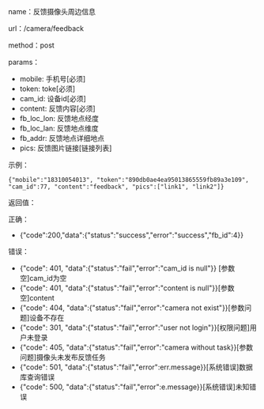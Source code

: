 name：反馈摄像头周边信息

url：/camera/feedback

method：post

params：

* mobile: 手机号[必须]
* token: toke[必须]
* cam_id: 设备id[必须]
* content: 反馈内容[必须]
* fb_loc_lon: 反馈地点经度
* fb_loc_lan: 反馈地点维度
* fb_addr: 反馈地点详细地点
* pics: 反馈图片链接[链接列表]

示例：

```
{"mobile":"18310054013", "token":"890db0ae4ea95013865559fb89a3e109", "cam_id":77, "content":"feedback", "pics":["link1", "link2"]}
```

返回值：

正确：

* {"code":200,"data":{"status":"success","error":"success","fb_id":4}}

错误：

* {"code": 401, "data":{"status":"fail","error":"cam_id is null"}} [参数空]cam_id为空
* {"code": 401, "data":{"status":"fail","error":"content is null"}}[参数空]content
* {"code": 404, "data":{"status":"fail","error":"camera not exist"}}[参数问题]设备不存在
* {"code": 301, "data":{"status":"fail","error":"user not login"}}[权限问题]用户未登录
* {"code": 405, "data":{"status":"fail","error":"camera without task}}[参数问题]摄像头未发布反馈任务
* {"code": 501, "data":{"status":"fail","error":err.message}}[系统错误]数据库查询错误
* {"code": 500, "data":{"status":"fail","error":e.message}}[系统错误]未知错误
